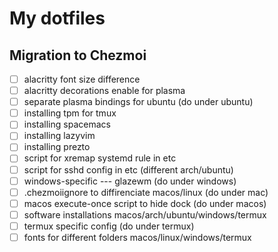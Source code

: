# My dotfiles

## Migration to Chezmoi

- [ ] alacritty font size difference
- [ ] alacritty decorations enable for plasma
- [ ] separate plasma bindings for ubuntu (do under ubuntu)
- [ ] installing tpm for tmux
- [ ] installing spacemacs
- [ ] installing lazyvim
- [ ] installing prezto
- [ ] script for xremap systemd rule in etc
- [ ] script for sshd config in etc (different arch/ubuntu)
- [ ] windows-specific --- glazewm (do under windows)
- [ ] .chezmoiignore to diffirenciate macos/linux (do under mac)
- [ ] macos execute-once script to hide dock (do under macos)
- [ ] software installations macos/arch/ubuntu/windows/termux
- [ ] termux specific config (do under termux)
- [ ] fonts for different folders macos/linux/windows/termux
